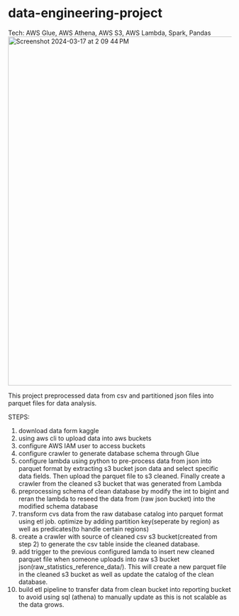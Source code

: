 # data-engineering-project
Tech: AWS Glue, AWS Athena, AWS S3, AWS Lambda, Spark, Pandas
<img width="785" alt="Screenshot 2024-03-17 at 2 09 44 PM" src="https://github.com/lyhourlay1/data-engineering-project/assets/61680337/3c4e9aa0-6f2d-4324-bcd9-bac0ff6106d2">


This project preprocessed data from csv and partitioned json files into parquet files for data analysis. 

STEPS:
1. download data form kaggle 
2. using aws cli to upload data into aws buckets
3. configure AWS IAM user to access buckets
4. configure crawler to generate database schema through Glue
5. configure lambda using python to pre-process data from json into parquet format by extracting s3 bucket json data and select specific data fields. Then upload the parquet file to s3 cleaned. Finally create a crawler from the cleaned s3 bucket that was generated from Lambda
6. preprocessing schema of clean database by modify the int to bigint and reran the lambda to reseed the data from (raw json bucket) into the modified schema database
7. transform cvs data from the raw database catalog into parquet format using etl job. optimize by adding partition key(seperate by region) as well as predicates(to handle certain regions)
8. create a crawler with source of cleaned csv s3 bucket(created from step 2) to generate the csv table inside the cleaned database.
9. add trigger to the previous configured lamda to insert new cleaned parquet file when someone uploads into raw s3 bucket json(raw_statistics_reference_data/). This will create a new parquet file in the cleaned s3 bucket as well as update the catalog of the clean database.
10. build etl pipeline to transfer data from clean bucket into reporting bucket to avoid using sql (athena) to manually update as this is not scalable as the data grows.

